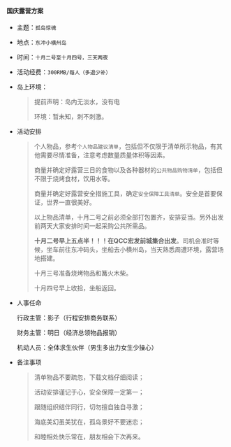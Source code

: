 #### 国庆露营方案

- 主题：`孤岛惊魂`

- 地点：`东冲小横州岛`

- 时间：`十月二号至十月四号，三天两夜`

- 活动经费：`300RMB/每人（多退少补）`

- 岛上环境：

  > 提前声明：岛内无淡水，没有电
  >
  > 环境：暂未知，刺不刺激。

- 活动安排

  >个人物品，参考`个人物品建议清单`，包括但不仅限于清单所示物品，有其他需要尽情准备，注意考虑数量质量体积等因素。
  >
  >商量并确定好露营三日的食物以及各种器材的`公共物品购物清单`，包括但不限于烧烤食材，饮用水等。
  >
  >商量并确定好露营安全措施工具，确定`安全保障工具清单`。安全是首要保证，世界一直很美好。
  >
  >以上物品清单，十月二号之前必须全部打包置齐，安排妥当。另外出发前两天大家安排时间一起采购公共所需品。
  >
  >**十月二号早上五点半！！！在QCC宏发前城集合出发**。司机会准时等候，坐车前往东冲码头，坐船去小横州岛，当天熟悉周遭环境，露营场地搭建。
  >
  >十月三号准备烧烤物品和篝火木柴。
  >
  >十月四号早上收拾，坐船返回。

- 人事任命

  行政主管：影子（行程安排商务联系）

  财务主管：明日（经济总领物品报销）

  机动人员：全体求生伙伴（男生多出力女生少操心）

- 备注事项

  > 清单物品不要疏忽，下载文档仔细阅读；
  >
  > 活动安排谨记于心，安全保障一定第一；
  >
  > 跟随组织结伴同行，切勿擅自独自寻激；
  >
  > 海底美幻虽美犹在，孤岛景好不要迷恋；
  >
  > 和睦相处快乐常在，朋友相会下次再来。
